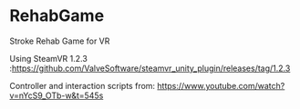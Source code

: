 # RehabGame
Stroke Rehab Game for VR

Using SteamVR 1.2.3 :https://github.com/ValveSoftware/steamvr_unity_plugin/releases/tag/1.2.3

Controller and interaction scripts from: https://www.youtube.com/watch?v=nYcS9_OTb-w&t=545s
